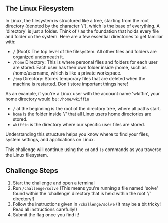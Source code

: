 ## The Linux Filesystem

In Linux, the filesystem is structured like a tree, starting from the root directory (denoted by the character '/'), which is the base of everything. A 'directory' is just a folder. Think of / as the foundation that holds every file and folder on the system. Here are a few essential directories to get familiar with:

- `/` (Root): The top level of the filesystem. All other files and folders are organized underneath it.
- `/home` Directory: This is where personal files and folders for each user are stored. Each user has their own folder inside /home, such as /home/username, which is like a private workspace.
- `/tmp` Directory: Stores temporary files that are deleted when the machine is restarted. Don't store important things here!

As an example, if you're a Linux user with the account name 'wkiffin', your home directory would be:
`/home/wkiffin`
- `/` at the beginning is the root of the directory tree, where all paths start.
- `home` is the folder inside '/' that all Linux users home directories are stored.
- `wkiffin` is the directory where our specific user files are stored.

Understanding this structure helps you know where to find your files, system settings, and applications on Linux.

This challenge will continue using the `cd` and `ls` commands as you traverse the Linux filesystem. 

## Challenge Steps
1. Start the challenge and open a terminal
2. Run `/challenge/solve` (This means you're running a file named 'solve' found within the 'challenge' directory that is held within the root '/' directory!)
3. Follow the instructions given in `/challenge/solve` (It may be a bit tricky! Read all instructions carefully!)
4. Submit the flag once you find it!
